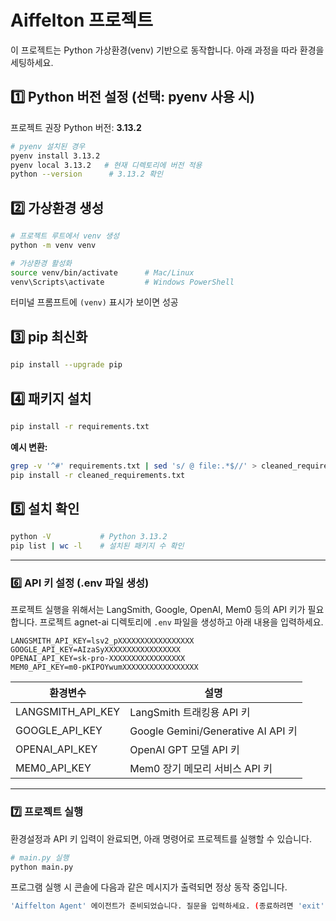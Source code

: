# Aiffelton 프로젝트

이 프로젝트는 Python 가상환경(venv) 기반으로 동작합니다.
아래 과정을 따라 환경을 세팅하세요.

## 1️⃣ Python 버전 설정 (선택: pyenv 사용 시)

프로젝트 권장 Python 버전: **3.13.2**

```bash
# pyenv 설치된 경우
pyenv install 3.13.2
pyenv local 3.13.2   # 현재 디렉토리에 버전 적용
python --version      # 3.13.2 확인
```

## 2️⃣ 가상환경 생성

```bash
# 프로젝트 루트에서 venv 생성
python -m venv venv

# 가상환경 활성화
source venv/bin/activate      # Mac/Linux
venv\Scripts\activate         # Windows PowerShell
```

터미널 프롬프트에 `(venv)` 표시가 보이면 성공

## 3️⃣ pip 최신화

```bash
pip install --upgrade pip
```

## 4️⃣ 패키지 설치

```bash
pip install -r requirements.txt
```

**예시 변환:**

```bash
grep -v '^#' requirements.txt | sed 's/ @ file:.*$//' > cleaned_requirements.txt
pip install -r cleaned_requirements.txt
```

## 5️⃣ 설치 확인

```bash
python -V           # Python 3.13.2
pip list | wc -l    # 설치된 패키지 수 확인
```

---

### 6️⃣ API 키 설정 (.env 파일 생성)

프로젝트 실행을 위해서는 LangSmith, Google, OpenAI, Mem0 등의 API 키가 필요합니다.
프로젝트 agnet-ai 디렉토리에 `.env` 파일을 생성하고 아래 내용을 입력하세요.

```env
LANGSMITH_API_KEY=lsv2_pXXXXXXXXXXXXXXXXX
GOOGLE_API_KEY=AIzaSyXXXXXXXXXXXXXXXXX
OPENAI_API_KEY=sk-pro-XXXXXXXXXXXXXXXXX
MEM0_API_KEY=m0-pKIPOYwumXXXXXXXXXXXXXXXXX
```

| 환경변수          | 설명                               |
| ----------------- | ---------------------------------- |
| LANGSMITH_API_KEY | LangSmith 트래킹용 API 키          |
| GOOGLE_API_KEY    | Google Gemini/Generative AI API 키 |
| OPENAI_API_KEY    | OpenAI GPT 모델 API 키             |
| MEM0_API_KEY      | Mem0 장기 메모리 서비스 API 키     |

---

### 7️⃣ 프로젝트 실행

환경설정과 API 키 입력이 완료되면, 아래 명령어로 프로젝트를 실행할 수 있습니다.

```bash
# main.py 실행
python main.py
```

프로그램 실행 시 콘솔에 다음과 같은 메시지가 출력되면 정상 동작 중입니다.

```bash
'Aiffelton Agent' 에이전트가 준비되었습니다. 질문을 입력하세요. (종료하려면 'exit' 입력)
```
